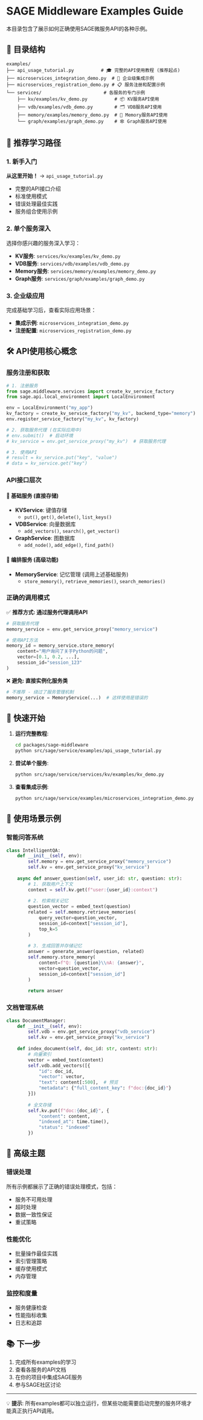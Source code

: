 # SAGE Middleware Examples Guide

本目录包含了展示如何正确使用SAGE微服务API的各种示例。

## 📁 目录结构

```
examples/
├── api_usage_tutorial.py          # 🎓 完整的API使用教程 (推荐起点)
├── microservices_integration_demo.py  # 🏢 企业级集成示例
├── microservices_registration_demo.py # 📋 服务注册和配置示例
└── services/                       # 各服务的专门示例
    ├── kv/examples/kv_demo.py          # 📦 KV服务API使用
    ├── vdb/examples/vdb_demo.py        # 🗂️ VDB服务API使用
    ├── memory/examples/memory_demo.py  # 🧠 Memory服务API使用
    └── graph/examples/graph_demo.py    # 🕸️ Graph服务API使用
```

## 🎯 推荐学习路径

### 1. 新手入门
**从这里开始！** → `api_usage_tutorial.py`
- 完整的API接口介绍
- 标准使用模式
- 错误处理最佳实践
- 服务组合使用示例

### 2. 单个服务深入
选择你感兴趣的服务深入学习：
- **KV服务**: `services/kv/examples/kv_demo.py`
- **VDB服务**: `services/vdb/examples/vdb_demo.py` 
- **Memory服务**: `services/memory/examples/memory_demo.py`
- **Graph服务**: `services/graph/examples/graph_demo.py`

### 3. 企业级应用
完成基础学习后，查看实际应用场景：
- **集成示例**: `microservices_integration_demo.py`
- **注册配置**: `microservices_registration_demo.py`

## 🛠️ API使用核心概念

### 服务注册和获取
```python
# 1. 注册服务
from sage.middleware.services import create_kv_service_factory
from sage.api.local_environment import LocalEnvironment

env = LocalEnvironment("my_app")
kv_factory = create_kv_service_factory("my_kv", backend_type="memory")
env.register_service_factory("my_kv", kv_factory)

# 2. 获取服务代理 (在实际应用中)
# env.submit()  # 启动环境
# kv_service = env.get_service_proxy("my_kv")  # 获取服务代理

# 3. 使用API
# result = kv_service.put("key", "value")
# data = kv_service.get("key")
```

### API接口层次

#### 🔹 基础服务 (直接存储)
- **KVService**: 键值存储
  - `put()`, `get()`, `delete()`, `list_keys()`
- **VDBService**: 向量数据库
  - `add_vectors()`, `search()`, `get_vector()`
- **GraphService**: 图数据库
  - `add_node()`, `add_edge()`, `find_path()`

#### 🔹 编排服务 (高级功能)
- **MemoryService**: 记忆管理 (调用上述基础服务)
  - `store_memory()`, `retrieve_memories()`, `search_memories()`

### 正确的调用模式

✅ **推荐方式: 通过服务代理调用API**
```python
# 获取服务代理
memory_service = env.get_service_proxy("memory_service")

# 使用API方法
memory_id = memory_service.store_memory(
    content="用户询问了关于Python的问题",
    vector=[0.1, 0.2, ...],
    session_id="session_123"
)
```

❌ **避免: 直接实例化服务类**
```python
# 不推荐 - 绕过了服务管理机制
memory_service = MemoryService(...)  # 这样使用是错误的
```

## 🚀 快速开始

1. **运行完整教程**:
   ```bash
   cd packages/sage-middleware
   python src/sage/service/examples/api_usage_tutorial.py
   ```

2. **尝试单个服务**:
   ```bash
   python src/sage/service/services/kv/examples/kv_demo.py
   ```

3. **查看集成示例**:
   ```bash
   python src/sage/service/examples/microservices_integration_demo.py
   ```

## 🎨 使用场景示例

### 智能问答系统
```python
class IntelligentQA:
    def __init__(self, env):
        self.memory = env.get_service_proxy("memory_service")
        self.kv = env.get_service_proxy("kv_service")
    
    async def answer_question(self, user_id: str, question: str):
        # 1. 获取用户上下文
        context = self.kv.get(f"user:{user_id}:context")
        
        # 2. 检索相关记忆
        question_vector = embed_text(question)
        related = self.memory.retrieve_memories(
            query_vector=question_vector,
            session_id=context["session_id"],
            top_k=5
        )
        
        # 3. 生成回答并存储记忆
        answer = generate_answer(question, related)
        self.memory.store_memory(
            content=f"Q: {question}\\nA: {answer}",
            vector=question_vector,
            session_id=context["session_id"]
        )
        
        return answer
```

### 文档管理系统
```python
class DocumentManager:
    def __init__(self, env):
        self.vdb = env.get_service_proxy("vdb_service")
        self.kv = env.get_service_proxy("kv_service")
    
    def index_document(self, doc_id: str, content: str):
        # 向量索引
        vector = embed_text(content)
        self.vdb.add_vectors([{
            "id": doc_id,
            "vector": vector,
            "text": content[:500],  # 预览
            "metadata": {"full_content_key": f"doc:{doc_id}"}
        }])
        
        # 全文存储
        self.kv.put(f"doc:{doc_id}", {
            "content": content,
            "indexed_at": time.time(),
            "status": "indexed"
        })
```

## 🔧 高级主题

### 错误处理
所有示例都展示了正确的错误处理模式，包括：
- 服务不可用处理
- 超时处理  
- 数据一致性保证
- 重试策略

### 性能优化
- 批量操作最佳实践
- 索引管理策略
- 缓存使用模式
- 内存管理

### 监控和度量
- 服务健康检查
- 性能指标收集
- 日志和追踪

## 📚 下一步

1. 完成所有examples的学习
2. 查看各服务的API文档
3. 在你的项目中集成SAGE服务
4. 参与SAGE社区讨论

---

💡 **提示**: 所有examples都可以独立运行，但某些功能需要启动完整的服务环境才能真正执行API调用。
